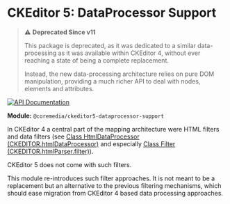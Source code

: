 # CKEditor 5: DataProcessor Support

> ⚠ **Deprecated Since v11**
>
> This package is deprecated, as it was dedicated to a similar data-processing
> as it was available within CKEditor 4, without ever reaching a state of
> being a complete replacement.
>
> Instead, the new data-processing architecture relies on pure DOM
> manipulation, providing a much richer API to deal with nodes, elements and
> attributes.

[![API Documentation][docs:api:badge]][docs:api]

[docs:api]: <https://coremedia.github.io/ckeditor-plugins/docs/api/modules/ckeditor5_dataprocessor_support.html> "@coremedia/ckeditor5-dataprocessor-support"
[docs:api:badge]: <https://img.shields.io/badge/docs-%F0%9F%93%83%20API-informational?style=for-the-badge>

**Module:** `@coremedia/ckeditor5-dataprocessor-support`

In CKEditor 4 a central part of the mapping architecture were HTML filters and
data filters
(see
[Class HtmlDataProcessor (CKEDITOR.htmlDataProcessor)](https://ckeditor.com/docs/ckeditor4/latest/api/CKEDITOR_htmlDataProcessor.html)
and especially
[Class Filter (CKEDITOR.htmlParser.filter)](https://ckeditor.com/docs/ckeditor4/latest/api/CKEDITOR_htmlParser_filter.html)).

CKEditor 5 does not come with such filters.

This module re-introduces such filter approaches. It is not meant to be a
replacement but an alternative to the previous filtering mechanisms, which
should ease migration from CKEditor 4 based data processing approaches.
